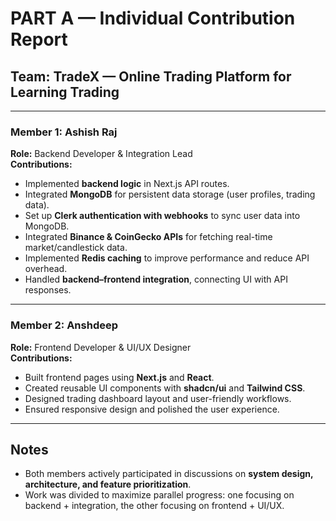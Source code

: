 # PART A — Individual Contribution Report

## Team: TradeX — Online Trading Platform for Learning Trading

---

### Member 1: Ashish Raj
**Role:** Backend Developer & Integration Lead  
**Contributions:**
- Implemented **backend logic** in Next.js API routes.  
- Integrated **MongoDB** for persistent data storage (user profiles, trading data).  
- Set up **Clerk authentication with webhooks** to sync user data into MongoDB.  
- Integrated **Binance & CoinGecko APIs** for fetching real-time market/candlestick data.  
- Implemented **Redis caching** to improve performance and reduce API overhead.  
- Handled **backend–frontend integration**, connecting UI with API responses.  
  

---

### Member 2: Anshdeep
**Role:** Frontend Developer & UI/UX Designer  
**Contributions:**
- Built frontend pages using **Next.js** and **React**.  
- Created reusable UI components with **shadcn/ui** and **Tailwind CSS**.  
- Designed trading dashboard layout and user-friendly workflows.  
- Ensured responsive design and polished the user experience.  


---

## Notes
- Both members actively participated in discussions on **system design, architecture, and feature prioritization**.  
- Work was divided to maximize parallel progress: one focusing on backend + integration, the other focusing on frontend + UI/UX.
